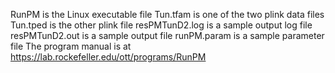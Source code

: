 RunPM is the Linux executable file
Tun.tfam is one of the two plink data files
Tun.tped is the other plink file
resPMTunD2.log is a sample output log file
resPMTunD2.out is a sample output file
runPM.param is a sample parameter file
The program manual is at https://lab.rockefeller.edu/ott/programs/RunPM

